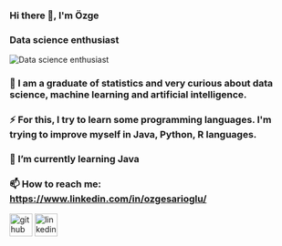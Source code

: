 ### Hi there 👋, I'm Özge
### Data science enthusiast
![Data science enthusiast](https://cdn.pixabay.com/photo/2021/07/31/08/22/network-6511448_960_720.jpg)

### 🔭 I am a graduate of statistics and very curious about data science, machine learning and artificial intelligence.
### ⚡ For this, I try to learn some programming languages. I'm trying to improve myself in Java, Python, R languages.



### 🌱 I’m currently learning Java 
### 📫 How to reach me: https://www.linkedin.com/in/ozgesarioglu/ 


[<img src='https://cdn.jsdelivr.net/npm/simple-icons@3.0.1/icons/github.svg' alt='github' height='40'>](https://github.com/https://github.com/ozgesarioglu)  [<img src='https://cdn.jsdelivr.net/npm/simple-icons@3.0.1/icons/linkedin.svg' alt='linkedin' height='40'>](https://www.linkedin.com/in/https://www.linkedin.com/in/ozgesarioglu//)  

